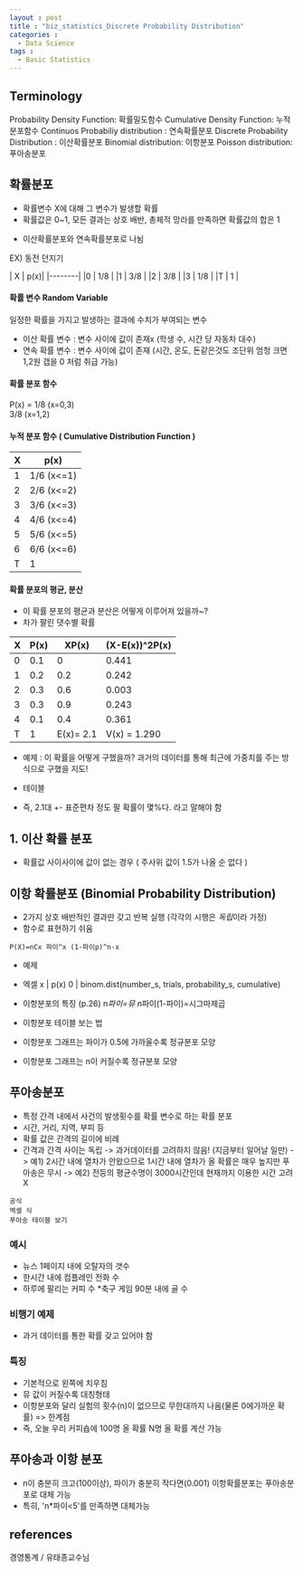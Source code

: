 ```yaml
---
layout : post
title : "biz_statistics_Discrete Probability Distribution"
categories :
  - Data Science
tags :
  - Basic Statistics
---
```


## Terminology
Probability Density Function: 확률밀도함수
Cumulative Density Function: 누적분포함수
Continuos Probabiliy distribution : 연속확률분포
Discrete Probability Distribution : 이산확률분포
Binomial distribution: 이항분포
Poisson distribution: 푸아송분포



## 확률분포
* 확률변수 X에 대해 그 변수가 발생할 확률
* 확률값은 0~1, 모든 결과는 상호 배반, 총체적 망라를 만족하면 확률값의 합은 1
- 이산확률분포와 연속확률분포로 나뉨

EX) 동전 던지기

| X | p(x)|
|--------|
|0 | 1/8 |
|1 | 3/8 |
|2 | 3/8 |
|3 | 1/8 |
|T | 1   |

#### 확률 변수 Random Variable  

일정한 확률을 가지고 발생하는 결과에 수치가 부여되는 변수  

* 이산 확률 변수 : 변수 사이에 값이 존재x (학생 수, 시간 당 자동차 대수)
* 연속 확률 변수 : 변수 사이에 값이 존재 (시간, 온도, 돈같은것도 조단위 엄청 크면 1,2원 갭을 0 처럼 취급 가능)


#### 확률 분포 함수  
P(x) = 1/8 (x=0,3)  
       3/8 (x=1,2)  


#### 누적 분포 함수 ( Cumulative Distribution Function )


|X | p(x)       |
|--|------------|
|1 | 1/6 (x<=1) |
|2 | 2/6 (x<=2) |
|3 | 3/6 (x<=3) |
|4 | 4/6 (x<=4) |
|5 | 5/6 (x<=5) | 
|6 | 6/6 (x<=6) |
|T | 1          |


#### 확률 분포의 평균, 분산

- 이 확률 분포의 평균과 분산은 어떻게 이루어져 있을까~?
- 차가 팔린 댓수별 확률

|X | P(x)| XP(x) | (X-E(x))^2P(x) |
|--|-----|-------|----------------|
|0 | 0.1 |  0    |  0.441         |
|1 | 0.2 |  0.2  |  0.242         |
|2 | 0.3 |  0.6  |  0.003         |
|3 | 0.3 |  0.9  |  0.243         |
|4 | 0.1 |  0.4  |  0.361         |
|T | 1   | E(x)= 2.1 |  V(x) = 1.290 |



* 예제 : 이 확률을 어떻게 구했을까? 과거의 데이터를 통해 최근에 가중치를 주는 방식으로 구했을 지도!

* 테이블
* 즉, 2.1대 +- 표준편차 정도 팔 확률이 몇%다. 라고 말해야 함





## 1. 이산 확률 분포
* 확률값 사이사이에 값이 없는 경우 ( 주사위 값이 1.5가 나올 순 없다 )









## 이항 확률분포 (Binomial Probability Distribution)

* 2가지 상호 배반적인 결과만 갖고 반복 실행 (각각의 시행은 *독립*이라 가정)
* 함수로 표현하기 쉬움

```
P(X)=nCx 파이^x (1-파이p)^n-x
```
* 예제
* 엑셀
x | p(x)
0 | binom.dist(number_s, trials, probability_s, cumulative)

* 이항분포의 특징 (p.26)
n*파이=뮤
n*파이(1-파이)=시그마제곱

* 이항분포 테이블 보는 법

* 이항분포 그래프는 파이가 0.5에 가까울수록 정규분포 모양
* 이항분포 그래프는 n이 커질수록 정규분포 모양


## 푸아송분포

* 특정 간격 내에서 사건의 발생횟수를 확률 변수로 하는 확률 분포
* 시간, 거리, 지역, 부피 등
* 확률 값은 간격의 길이에 비례
* 간격과 간격 사이는 독립
-> 과거데이터를 고려하지 않음! (지금부터 일어날 일만)
-> 예1) 2시간 내에 열차가 안왔으므로 1시간 내에 열차가 올 확률은 매우 높지만 푸아송은 무시
-> 예2) 전등의 평균수명이 3000시간인데 현재까지 이용한 시간 고려X

```
공식
엑셀 식
푸아송 테이블 보기
```

### 예시
* 뉴스 1페이지 내에 오탈자의 갯수
* 한시간 내에 컴플레인 전화 수
* 하루에 팔리는 커피 수
*축구 게임 90분 내에 골 수

### 비행기 예제
* 과거 데이터를 통한 확률 갖고 있어야 함


### 특징
* 기본적으로 왼쪽에 치우침
* 뮤 값이 커질수록 대칭형태
* 이항분포와 달리 실험의 횟수(n)이 없으므로 무한대까지 나옴(물론 0에가까운 확률) => 한계점
* 즉, 오늘 우리 커피숍에 100명 올 확률 N명 올 확률 계산 가능



## 푸아송과 이항 분포
* n이 충분히 크고(100이상), 파이가 충분히 작다면(0.001) 이항확률분포는 푸아송분포로 대체 가능
* 특히, 'n*파이<5'를 만족하면 대체가능














## references

경영통계 / 유태종교수님

